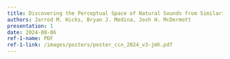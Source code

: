 ```yaml
---
title: Discovering the Perceptual Space of Natural Sounds from Similarity Judgments
authors: Jarrod M. Hicks, Bryan J. Medina, Josh H. McDermott
presentation: 1
date: 2024-08-06
ref-1-name: PDF
ref-1-link: /images/posters/poster_ccn_2024_v3-jmh.pdf
---
```

